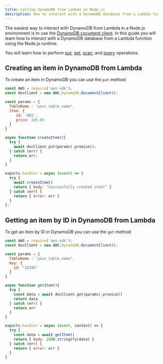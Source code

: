```yaml
---
title: Calling DynamoDB from Lambda in Node.js
description: How to interact with a DynamoDB database from a Lambda function in Node.js
---
```


The easiest way to interact with DynamoDB from Lambda in a Node.js environment is to use the [DynamoDB cocument client](https://docs.aws.amazon.com/AWSJavaScriptSDK/latest/AWS/DynamoDB/DocumentClient.html). In this guide you will learn how to interact with a DynamoDB database from a Lambda function using the Node.js runtime.

You will learn how to perform [put](https://docs.aws.amazon.com/AWSJavaScriptSDK/latest/AWS/DynamoDB/DocumentClient.html#put-property), [get](https://docs.aws.amazon.com/AWSJavaScriptSDK/latest/AWS/DynamoDB/DocumentClient.html#get-property), [scan](https://docs.aws.amazon.com/AWSJavaScriptSDK/latest/AWS/DynamoDB/DocumentClient.html#scan-property), and [query](https://docs.aws.amazon.com/AWSJavaScriptSDK/latest/AWS/DynamoDB/DocumentClient.html#query-property) operations.

## Creating an item in DynamoDB from Lambda

To create an item in DynamoDB you can use the `put` method:

```js
const AWS = require('aws-sdk');
const docClient = new AWS.DynamoDB.DocumentClient();

const params = {
  TableName : "your_table_name",
  Item: {
     id: '001',
     price: 100.00
  }
}

async function createItem(){
  try {
    await docClient.put(params).promise();
  } catch (err) {
    return err;
  }
}

exports.handler = async (event) => {
  try {
    await createItem()
    return { body: "Successfully created item!" }
  } catch (err) {
    return { error: err }
  }
};
```

## Getting an item by ID in DynamoDB from Lambda

To get an item by ID in DynamoDB you can use the `get` method:

```js
const AWS = require('aws-sdk');
const docClient = new AWS.DynamoDB.DocumentClient();

const params = {
  TableName : "your_table_name",
  Key: {
    id: "12345"
  }
}

async function getItem(){
  try {
    const data = await docClient.get(params).promise()
    return data
  } catch (err) {
    return err
  }
}

exports.handler = async (event, context) => {
  try {
    const data = await getItem()
    return { body: JSON.stringify(data) }
  } catch (err) {
    return { error: err }
  }
}
```